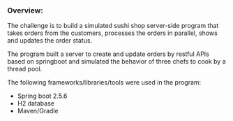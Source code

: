 ### Overview: ###

The challenge is to build a simulated sushi shop server-side program that takes orders from the 
customers, processes the orders in parallel, shows and updates the order status. 

The program built a server to create and update orders by restful APIs based on springboot and simulated the behavior of 
three chefs to cook by a thread pool.

The following frameworks/libraries/tools were used in the program:

- Spring boot 2.5.6
- H2 database
- Maven/Gradle
